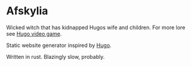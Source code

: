 # Afskylia

Wicked witch that has kidnapped Hugos wife and children. For more lore see [Hugo video game](https://en.wikipedia.org/wiki/Hugo_(video_game)).

Static website generator inspired by [Hugo](https://gohugo.io/).

Written in rust. Blazingly slow, probably.
